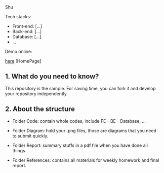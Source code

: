 Shu

Tech stacks:

- Front-end: [...]
- Back-end: [...]
- Database: [...]
- ...

Demo online: 

[here](https://webgaragecar.herokuapp.com/) [HomePage]


## 1. What do you need to know?

This repository is the sample. For saving time, you can fork it and develop your repository independently.

## 2. About the structure

- Folder Code: contain whole codes, include FE - BE - Database, ...

- Folder Diagram: hold your .png files, those are diagrams that you need to submit quickly.

- Folder Report: summary stuffs in a pdf file when you have done all things.

- Folder References: contains all materials for weekly homework and final report.
